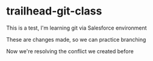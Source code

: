 # trailhead-git-class


This is a test, I'm learning git via Salesforce environment

These are changes made, so we can practice branching

Now we're resolving the conflict we created before
